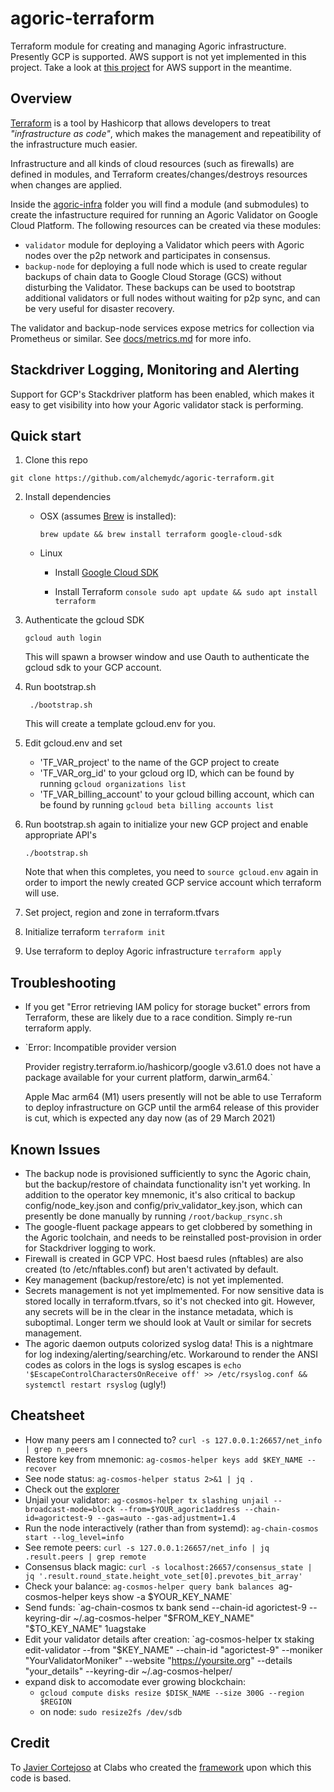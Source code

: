 # agoric-terraform
Terraform module for creating and managing Agoric infrastructure.  Presently GCP is supported.  AWS support is not yet implemented in this project.  Take a look at [this project](https://github.com/novy4/agoric-tools) for AWS support in the meantime.

## Overview

[Terraform](https://www.terraform.io) is a tool by Hashicorp that allows developers to treat _"infrastructure as code"_, which makes the management and repeatibility of the infrastructure much easier.  

Infrastructure and all kinds of cloud resources (such as firewalls) are defined in modules, and Terraform creates/changes/destroys resources when changes are applied.

Inside the [agoric-infra](./agoric-infra) folder you will find a module (and submodules) to create the infastructure required for running an Agoric Validator on Google Cloud Platform. The following resources can be created via these modules:

- `validator` module for deploying a Validator which peers with Agoric nodes over the p2p network and participates in consensus.
- `backup-node` for deploying a full node which is used to create regular backups of chain data to Google Cloud Storage (GCS) without disturbing the Validator.  These backups can be used to bootstrap additional validators or full nodes without waiting for p2p sync, and can be very useful for disaster recovery.

The validator and backup-node services expose metrics for collection via Prometheus or similar.  See [docs/metrics.md](./docs/metrics.md) for more info.

## Stackdriver Logging, Monitoring and Alerting
Support for GCP's Stackdriver platform has been enabled, which makes it easy to get visibility into how your Agoric validator stack is performing.

## Quick start
1. Clone this repo
  ```console
  git clone https://github.com/alchemydc/agoric-terraform.git
  ```
2. Install dependencies
   * OSX
     (assumes [Brew](https://brew.sh/) is installed):
     ```console
     brew update && brew install terraform google-cloud-sdk
     ```

   * Linux
     * Install [Google Cloud SDK](https://cloud.google.com/sdk/docs/install#linux)

     * Install Terraform
            ```console
            sudo apt update && sudo apt install terraform
            ```

3. Authenticate the gcloud SDK
    ```console
    gcloud auth login
    ```
    This will spawn a browser window and use Oauth to authenticate the gcloud sdk to your GCP account.

4. Run bootstrap.sh
   ```console
    ./bootstrap.sh
   ```
   This will create a template gcloud.env for you.

5. Edit gcloud.env and set
    * 'TF_VAR_project' to the name of the GCP project to create
    * 'TF_VAR_org_id' to your gcloud org ID, which can be found by running `gcloud organizations list`
    * 'TF_VAR_billing_account' to your gcloud billing account, which can be found by running `gcloud beta billing accounts list`

6. Run bootstrap.sh again to initialize your new GCP project and enable appropriate API's
    ```console
    ./bootstrap.sh
    ```

    Note that when this completes, you need to `source gcloud.env` again in order to import the newly created GCP service account which terraform will use.

7. Set project, region and zone in terraform.tfvars

8. Initialize terraform
    `terraform init`

9. Use terraform to deploy Agoric infrastructure
    `terraform apply`


## Troubleshooting
* If you get "Error retrieving IAM policy for storage bucket" errors from Terraform, these are likely due to a race condition. Simply re-run terraform apply.

* `Error: Incompatible provider version

  Provider registry.terraform.io/hashicorp/google v3.61.0 does not have a
  package available for your current platform, darwin_arm64.`

  Apple Mac arm64 (M1) users presently will not be able to use Terraform to deploy infrastructure on GCP until the arm64 release of this provider is cut, which is expected any day now (as of 29 March 2021)

## Known Issues
* The backup node is provisioned sufficiently to sync the Agoric chain, but the backup/restore of chaindata functionality isn't yet working.  In addition to the operator key mnemonic, it's also critical to backup config/node_key.json and config/priv_validator_key.json, which can presently be done manually by running `/root/backup_rsync.sh`
* The google-fluent package appears to get clobbered by something in the Agoric toolchain, and needs to be reinstalled post-provision in order for Stackdriver logging to work.
* Firewall is created in GCP VPC.  Host baesd rules (nftables) are also created (to /etc/nftables.conf) but aren't activated by default.
* Key management (backup/restore/etc) is not yet implemented.
* Secrets management is not yet implmemented.  For now sensitive data is stored locally in terraform.tfvars, so it's not checked into git.  However, any secrets will be in the clear in the instance metadata, which is suboptimal.  Longer term we should look at Vault or similar for secrets management.
* The agoric daemon outputs colorized syslog data!  This is a nightmare for log indexing/alerting/searching/etc.  Workaround to render the ANSI codes as colors in the logs is syslog escapes is `echo '$EscapeControlCharactersOnReceive off' >> /etc/rsyslog.conf && systemctl restart rsyslog` (ugly!)


## Cheatsheet
* How many peers am I connected to? `curl -s 127.0.0.1:26657/net_info  | grep n_peers`
* Restore key from mnemonic: `ag-cosmos-helper keys add $KEY_NAME --recover`
* See node status: `ag-cosmos-helper status 2>&1 | jq .`
* Check out the [explorer](https://testnet.explorer.agoric.net/)
* Unjail your validator: `ag-cosmos-helper tx slashing unjail --broadcast-mode=block --from=$YOUR_agoric1address --chain-id=agorictest-9 --gas=auto --gas-adjustment=1.4`
* Run the node interactively (rather than from systemd): `ag-chain-cosmos start --log_level=info`
* See remote peers: `curl -s 127.0.0.1:26657/net_info | jq .result.peers | grep remote`
* Consensus black magic: `curl -s localhost:26657/consensus_state | jq '.result.round_state.height_vote_set[0].prevotes_bit_array'`
* Check your balance: `ag-cosmos-helper query bank balances `ag-cosmos-helper keys show -a $YOUR_KEY_NAME`
* Send funds: `ag-chain-cosmos tx bank send --chain-id agorictest-9 --keyring-dir ~/.ag-cosmos-helper "$FROM_KEY_NAME" "$TO_KEY_NAME" 1uagstake
* Edit your validator details after creation: `ag-cosmos-helper tx staking edit-validator --from "$KEY_NAME" --chain-id "agorictest-9" --moniker "YourValidatorMoniker" --website "https://yoursite.org" --details "your_details" --keyring-dir ~/.ag-cosmos-helper/
* expand disk to accomodate ever growing blockchain:
  * `gcloud compute disks resize $DISK_NAME --size 300G --region $REGION` 
  * on node: `sudo resize2fs /dev/sdb` 


## Credit
To [Javier Cortejoso](https://github.com/jcortejoso) at Clabs who created the [framework](https://github.com/alchemydc/celo-monorepo/tree/master/packages/terraform-modules-public) upon which this code is based.
